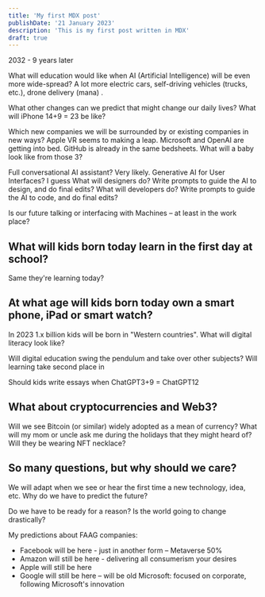 ```yaml
---
title: 'My first MDX post'
publishDate: '21 January 2023'
description: 'This is my first post written in MDX'
draft: true
---
```

2032 - 9 years later

What will education would like when AI (Artificial Intelligence) will be even more wide-spread?
A lot more electric cars, self-driving vehicles (trucks, etc.), drone delivery (mana) .

What other changes can we predict that might change our daily lives?
What will iPhone 14+9 = 23 be like?

Which new companies we will be surrounded by or existing companies in new ways?
Apple VR seems to making a leap.
Microsoft and OpenAI are getting into bed. GitHub is already in the same bedsheets.
What will a baby look like from those 3?

Full conversational AI assistant? Very likely.
Generative AI for User Interfaces? I guess
What will designers do? Write prompts to guide the AI to design, and do final edits?
What will developers do? Write prompts to guide the AI to code, and do final edits?

Is our future talking or interfacing with Machines – at least in the work place?

## What will kids born today learn in the first day at school?

Same they're learning today?

## At what age will kids born today own a smart phone, iPad or smart watch?

In 2023 1.x billion kids will be born in "Western countries".
What will digital literacy look like?

Will digital education swing the pendulum and take over other subjects?
Will learning take second place in 

Should kids write essays when ChatGPT3+9 = ChatGPT12

## What about cryptocurrencies and Web3?

Will we see Bitcoin (or similar) widely adopted as a mean of currency?
What will my mom or uncle ask me during the holidays that they might heard of?
Will they be wearing NFT necklace?

## So many questions, but why should we care?

We will adapt when we see or hear the first time a new technology, idea, etc.
Why do we have to predict the future?

Do we have to be ready for a reason? Is the world going to change drastically?

My predictions about FAAG companies:

- Facebook will be here - just in another form – Metaverse 50%
- Amazon will still be here - delivering all consumerism your desires
- Apple will still be here
- Google will still be here – will be old Microsoft: focused on corporate, following Microsoft's innovation

